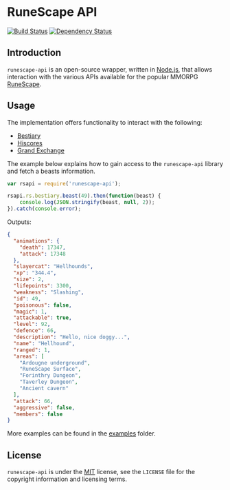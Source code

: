 # RuneScape API

[![Build Status](https://travis-ci.org/Joshua-F/runescape-api.svg?branch=master)](https://travis-ci.org/Joshua-F/runescape-api) [![Dependency Status](https://david-dm.org/Joshua-F/runescape-api.svg)](https://david-dm.org/Joshua-F/runescape-api)

## Introduction

`runescape-api` is an open-source wrapper, written in [Node.js][nodejs], that allows interaction with the various APIs available for the popular MMORPG [RuneScape][runescape].

## Usage

The implementation offers functionality to interact with the following:

* [Bestiary][bestiary]
* [Hiscores][hiscores]
* [Grand Exchange][ge]

The example below explains how to gain access to the `runescape-api` library and fetch a beasts information.

```javascript
var rsapi = require('runescape-api');

rsapi.rs.bestiary.beast(49).then(function(beast) {
    console.log(JSON.stringify(beast, null, 2));
}).catch(console.error);
```

Outputs:

```json
{
  "animations": {
    "death": 17347,
    "attack": 17348
  },
  "slayercat": "Hellhounds",
  "xp": "344.4",
  "size": 2,
  "lifepoints": 3300,
  "weakness": "Slashing",
  "id": 49,
  "poisonous": false,
  "magic": 1,
  "attackable": true,
  "level": 92,
  "defence": 66,
  "description": "Hello, nice doggy...",
  "name": "Hellhound",
  "ranged": 1,
  "areas": [
    "Ardougne underground",
    "RuneScape Surface",
    "Forinthry Dungeon",
    "Taverley Dungeon",
    "Ancient cavern"
  ],
  "attack": 66,
  "aggressive": false,
  "members": false
}

```

More examples can be found in the [examples][examples] folder.

## License
`runescape-api` is under the [MIT][mit] license, see the `LICENSE` file for the copyright information and licensing terms.

[nodejs]: https://nodejs.org
[runescape]: http://www.runescape.com
[bestiary]: http://services.runescape.com/m=rswiki/en/Bestiary_APIs
[hiscores]: http://services.runescape.com/m=rswiki/en/Hiscores_APIs
[ge]: http://services.runescape.com/m=rswiki/en/Grand_Exchange_APIs
[examples]: https://github.com/Joshua-F/runescape-api/tree/master/examples
[mit]: http://opensource.org/licenses/MIT
